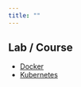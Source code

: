 ```yaml
---
title: ""
---
```


## Lab / Course

- [Docker](/pkb/lab/course/docker.html)
- [Kubernetes](/pkb/lab/course/kubernetes.html)
